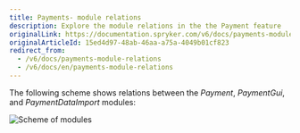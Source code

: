 ```yaml
---
title: Payments- module relations
description: Explore the module relations in the the Payment feature
originalLink: https://documentation.spryker.com/v6/docs/payments-module-relations
originalArticleId: 15ed4d97-48ab-46aa-a75a-4049b01cf823
redirect_from:
  - /v6/docs/payments-module-relations
  - /v6/docs/en/payments-module-relations
---
```


The following scheme shows relations between the *Payment*, *PaymentGui*, and *PaymentDataImport* modules:

![Scheme of modules](https://spryker.s3.eu-central-1.amazonaws.com/docs/Features/Payment/Payment+Methods+Overview/payment-methods-modules-scheme.png)

